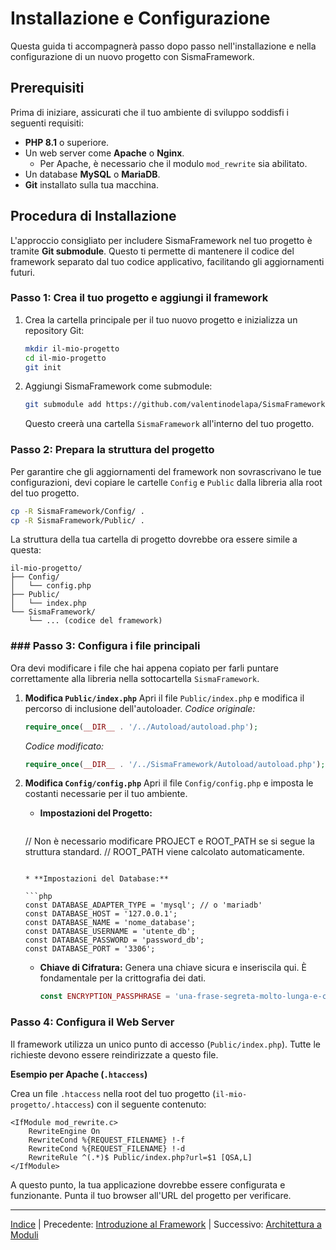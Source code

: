 # Installazione e Configurazione

Questa guida ti accompagnerà passo dopo passo nell'installazione e nella configurazione di un nuovo progetto con SismaFramework.

## Prerequisiti

Prima di iniziare, assicurati che il tuo ambiente di sviluppo soddisfi i seguenti requisiti:

* **PHP 8.1** o superiore.
* Un web server come **Apache** o **Nginx**.
  * Per Apache, è necessario che il modulo `mod_rewrite` sia abilitato.
* Un database **MySQL** o **MariaDB**.
* **Git** installato sulla tua macchina.

## Procedura di Installazione

L'approccio consigliato per includere SismaFramework nel tuo progetto è tramite **Git submodule**. Questo ti permette di mantenere il codice del framework separato dal tuo codice applicativo, facilitando gli aggiornamenti futuri.

### Passo 1: Crea il tuo progetto e aggiungi il framework

1. Crea la cartella principale per il tuo nuovo progetto e inizializza un repository Git:
   
   ```bash
   mkdir il-mio-progetto
   cd il-mio-progetto
   git init
   ```

2. Aggiungi SismaFramework come submodule:
   
   ```bash
   git submodule add https://github.com/valentinodelapa/SismaFramework.git
   ```
   
   Questo creerà una cartella `SismaFramework` all'interno del tuo progetto.

### Passo 2: Prepara la struttura del progetto

Per garantire che gli aggiornamenti del framework non sovrascrivano le tue configurazioni, devi copiare le cartelle `Config` e `Public` dalla libreria alla root del tuo progetto.

```bash
cp -R SismaFramework/Config/ .
cp -R SismaFramework/Public/ .
```

La struttura della tua cartella di progetto dovrebbe ora essere simile a questa:

```
il-mio-progetto/
├── Config/
│   └── config.php
├── Public/
│   └── index.php
└── SismaFramework/
    └── ... (codice del framework)
```

### ### Passo 3: Configura i file principali

Ora devi modificare i file che hai appena copiato per farli puntare correttamente alla libreria nella sottocartella `SismaFramework`.

1. **Modifica `Public/index.php`**
   Apri il file `Public/index.php` e modifica il percorso di inclusione dell'autoloader.
   _Codice originale:_
   
   ```php
   require_once(__DIR__ . '/../Autoload/autoload.php');
   ```
   
   _Codice modificato:_
   
   ```php
   require_once(__DIR__ . '/../SismaFramework/Autoload/autoload.php');
   ```

2. **Modifica `Config/config.php`**
   Apri il file `Config/config.php` e imposta le costanti necessarie per il tuo ambiente.
   
   * **Impostazioni del Progetto:**
     
     ```php
    // Non è necessario modificare PROJECT e ROOT_PATH se si segue la struttura standard.
    // ROOT_PATH viene calcolato automaticamente.
     ```
   
   * **Impostazioni del Database:**
     
     ```php
     const DATABASE_ADAPTER_TYPE = 'mysql'; // o 'mariadb'
     const DATABASE_HOST = '127.0.0.1';
     const DATABASE_NAME = 'nome_database';
     const DATABASE_USERNAME = 'utente_db';
     const DATABASE_PASSWORD = 'password_db';
     const DATABASE_PORT = '3306';
     ```
   
   * **Chiave di Cifratura:** Genera una chiave sicura e inseriscila qui. È fondamentale per la crittografia dei dati.
     
     ```php
     const ENCRYPTION_PASSPHRASE = 'una-frase-segreta-molto-lunga-e-casuale';
     ```

### Passo 4: Configura il Web Server

Il framework utilizza un unico punto di accesso (`Public/index.php`). Tutte le richieste devono essere reindirizzate a questo file.

**Esempio per Apache (`.htaccess`)**

Crea un file `.htaccess` nella root del tuo progetto (`il-mio-progetto/.htaccess`) con il seguente contenuto:

```apacheconf
<IfModule mod_rewrite.c>
    RewriteEngine On
    RewriteCond %{REQUEST_FILENAME} !-f
    RewriteCond %{REQUEST_FILENAME} !-d
    RewriteRule ^(.*)$ Public/index.php?url=$1 [QSA,L]
</IfModule>
```

A questo punto, la tua applicazione dovrebbe essere configurata e funzionante. Punta il tuo browser all'URL del progetto per verificare.

***

[Indice](index.md) | Precedente: [Introduzione al Framework](overview.md) | Successivo: [Architettura a Moduli](module-architecture.md)
